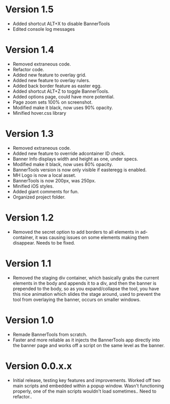 # Version 1.5
- Added shortcut ALT+X to disable BannerTools
- Edited console log messages

# Version 1.4
- Removed extraneous code.
- Refactor code.
- Added new feature to overlay grid.
- Added new feature to overlay rulers.
- Added back border feature as easter egg.
- Added shortcut ALT+Z to toggle BannerTools.
- Added options page, could have more potential.
- Page zoom sets 100% on screenshot.
- Modified make it black, now uses 90% opacity.
- Minified hover.css library

# Version 1.3
- Removed extraneous code.
- Added new feature to override adcontainer ID check.
- Banner Info displays width and height as one, under specs.
- Modified make it black, now uses 80% opacity.
- BannerTools version is now only visible if easteregg is enabled.
- MH Logo is now a local asset.
- BannerTools is now 200px, was 250px.
- Minified iOS styles.
- Added giant comments for fun.
- Organized project folder.

# Version 1.2
- Removed the secret option to add borders to all elements in ad-container, it was causing issues on some elements making them disappear. Needs to be fixed.

# Version 1.1
- Removed the staging div container, which basically grabs the current elements in the body and appends it to a div, and then the banner is prepended to the body, so as you expand/collapse the tool, you have this nice animation which slides the stage around, used to prevent the tool from overlaying the banner, occurs on smaller windows.

# Version 1.0
- Remade BannerTools from scratch.
- Faster and more reliable as it injects the BannerTools app directly into the banner page and works off a script on the same level as the banner.

# Version 0.0.x.x
- Initial release, testing key features and improvements. Worked off two main scripts and embedded within a popup window. Wasn't functioning properly, one of the main scripts wouldn't load sometimes.. Need to refactor..